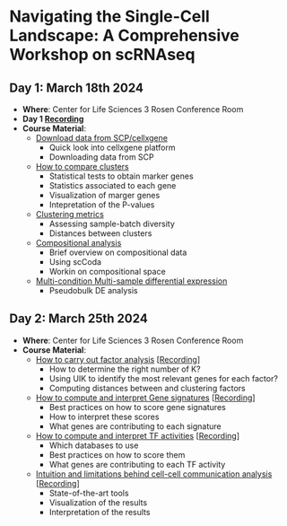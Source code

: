 # Navigating the Single-Cell Landscape: A Comprehensive Workshop on scRNAseq

## Day 1: March 18th 2024
- **Where**: Center for Life Sciences 3 Rosen Conference Room
- **Day 1 [Recording](https://youtu.be/e9hCrVTypRo?si=0oVzn-MfuhUhxmmJ)**
- **Course Material**:
    - [Download data from SCP/cellxgene](http://htmlpreview.github.io/?https://github.com/CellDiscoveryNetwork/workshops/blob/main/navigating-the-single-cell-landscape-a-comprehensive-workshop-on-scrnaseq/day-1/1-cellxgene_census.html)
        - Quick look into cellxgene platform
        - Downloading data from SCP
    - [How to compare clusters](http://htmlpreview.github.io/?https://github.com/CellDiscoveryNetwork/workshops/blob/main/navigating-the-single-cell-landscape-a-comprehensive-workshop-on-scrnaseq/day-1/2-cluster-comparison.html)
        - Statistical tests to obtain marker genes
        - Statistics associated to each gene
        - Visualization of marger genes
        - Intepretation of the P-values
    - [Clustering metrics](http://htmlpreview.github.io/?https://github.com/CellDiscoveryNetwork/workshops/blob/main/navigating-the-single-cell-landscape-a-comprehensive-workshop-on-scrnaseq/day-1/3-clustering_metrics.html)
        - Assessing sample-batch diversity
        - Distances between clusters
    - [Compositional analysis](http://htmlpreview.github.io/?https://github.com/CellDiscoveryNetwork/workshops/blob/main/navigating-the-single-cell-landscape-a-comprehensive-workshop-on-scrnaseq/day-1/4-compositional_analysis.html)
        - Brief overview on compositional data
        - Using scCoda
        - Workin on compositional space
    - [Multi-condition Multi-sample differential expression](http://htmlpreview.github.io/?https://github.com/CellDiscoveryNetwork/workshops/blob/main/navigating-the-single-cell-landscape-a-comprehensive-workshop-on-scrnaseq/day-1/5-multi-sample-multi-condition-DE.html)
        - Pseudobulk DE analysis

## Day 2: March 25th 2024
- **Where**: Center for Life Sciences 3 Rosen Conference Room
- **Course Material**:
    -   [How to carry out factor analysis](http://htmlpreview.github.io/?https://github.com/CellDiscoveryNetwork/workshops/blob/main/navigating-the-single-cell-landscape-a-comprehensive-workshop-on-scrnaseq/day-2/7-factor-analysis.html) [[Recording](https://youtu.be/oC5zt9W5UfQ?si=-o3ZEeHEWe2sBynC)]
        -   How to determine the right number of K?
        -   Using UIK to identify the most relevant genes for each factor?
        -   Computing distances between and clustering factors
    -   [How to compute and interpret Gene signatures](http://htmlpreview.github.io/?https://github.com/CellDiscoveryNetwork/workshops/blob/main/navigating-the-single-cell-landscape-a-comprehensive-workshop-on-scrnaseq/day-2/8-gene-signatures.html) [[Recording](https://youtu.be/FqRtnAMii88?si=Ook7T8vKoOFLVkMu)]
        -   Best practices on how to score gene signatures
        -   How to interpret these scores
        -   What genes are contributing to each signature
    -   [How to compute and interpret TF activities](http://htmlpreview.github.io/?https://github.com/CellDiscoveryNetwork/workshops/blob/main/navigating-the-single-cell-landscape-a-comprehensive-workshop-on-scrnaseq/day-2/9-activity-scoring.html) [[Recording](https://youtu.be/7nfblS8gYto?si=4Tw6HWBsbOgDIj7N)]
        -   Which databases to use
        -   Best practices on how to score them
        -   What genes are contributing to each TF activity
    -   [Intuition and limitations behind cell-cell communication analysis](http://htmlpreview.github.io/?https://github.com/CellDiscoveryNetwork/workshops/blob/main/navigating-the-single-cell-landscape-a-comprehensive-workshop-on-scrnaseq/day-2/6-CCC-analysis.html) [[Recording](https://youtu.be/wvo2D34MUmE?si=Rbp8LPvjS_ZavUwP)]
        -   State-of-the-art tools
        -   Visualization of the results
        -   Interpretation of the results
